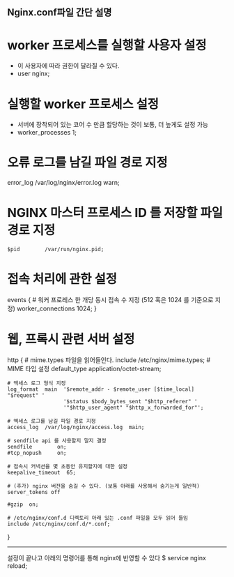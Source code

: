 ## Nginx.conf파일 간단 설명

# worker 프로세스를 실행할 사용자 설정
 - 이 사용자에 따라 권한이 달라질 수 있다.
 - user  nginx;
 
# 실행할 worker 프로세스 설정
 - 서버에 장착되어 있는 코어 수 만큼 할당하는 것이 보통, 더 높게도 설정 가능
 - worker_processes  1;

# 오류 로그를 남길 파일 경로 지정
error_log  /var/log/nginx/error.log warn;

# NGINX 마스터 프로세스 ID 를 저장할 파일 경로 지정
    $pid        /var/run/nginx.pid;


# 접속 처리에 관한 설정
events {
    # 워커 프로레스 한 개당 동시 접속 수 지정 (512 혹은 1024 를 기준으로 지정)
    worker_connections  1024;
}

# 웹, 프록시 관련 서버 설정
http {
    # mime.types 파일을 읽어들인다.
    include       /etc/nginx/mime.types;
    # MIME 타입 설정
    default_type  application/octet-stream;

    # 엑세스 로그 형식 지정
    log_format  main  '$remote_addr - $remote_user [$time_local] "$request" '
                      '$status $body_bytes_sent "$http_referer" '
                      '"$http_user_agent" "$http_x_forwarded_for"';

    # 엑세스 로그를 남길 파일 경로 지정
    access_log  /var/log/nginx/access.log  main;

    # sendfile api 를 사용할지 말지 결정
    sendfile        on;
    #tcp_nopush     on;

    # 접속시 커넥션을 몇 초동안 유지할지에 대한 설정
    keepalive_timeout  65;

    # (추가) nginx 버전을 숨길 수 있다. (보통 아래를 사용해서 숨기는게 일반적)
    server_tokens off

    #gzip  on;

    # /etc/nginx/conf.d 디렉토리 아래 있는 .conf 파일을 모두 읽어 들임
    include /etc/nginx/conf.d/*.conf;
}

------------------------
설정이 끝나고 아래의 명령어를 통해 nginx에 반영할 수 있다
$ service nginx reload;
